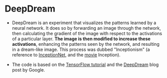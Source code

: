 # DeepDream

- DeepDream is an experiment that visualizes the patterns learned by a neural network. It does so by forwarding an image through the network, then calculating the gradient of the image with respect to the activations of a particular layer. <b>The image is then modified to increase these activations</b>, enhancing the patterns seen by the network, and resulting in a dream-like image. This process was dubbed "Inceptionism" (a reference to [InceptionNet](https://arxiv.org/pdf/1409.4842.pdf), and the [movie](https://en.wikipedia.org/wiki/Inception) Inception).

- The code is based on the [TensorFlow tutorial](https://www.tensorflow.org/tutorials/generative/deepdream) and the [DeepDream]( https://ai.googleblog.com/2015/06/inceptionism-going-deeper-into-neural.html) blog post by Google.